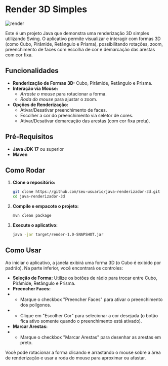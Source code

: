 # Render 3D Simples

![render](https://github.com/user-attachments/assets/e169e939-6926-4db0-b1df-061112577333)

Este é um projeto Java que demonstra uma renderização 3D simples utilizando Swing.
O aplicativo permite visualizar e interagir com formas 3D (como Cubo, Pirâmide, Retângulo e Prisma),
possibilitando rotações, zoom, preenchimento de faces com escolha de cor e demarcação das arestas com cor fixa.

## Funcionalidades

- **Renderização de Formas 3D:** Cubo, Pirâmide, Retângulo e Prisma.
- **Interação via Mouse:**  
  - *Arraste o mouse* para rotacionar a forma.  
  - *Roda do mouse* para ajustar o zoom.
- **Opções de Renderização:**  
  - Ativar/Desativar preenchimento de faces.
  - Escolher a cor do preenchimento via seletor de cores.
  - Ativar/Desativar demarcação das arestas (com cor fixa preta).

## Pré-Requisitos

- **Java JDK 17** ou superior
- **Maven**

## Como Rodar

1. **Clone o repositório:**

   ```bash
   git clone https://github.com/seu-usuario/java-renderizador-3d.git
   cd java-renderizador-3d
    ```
   
2. **Compile e empacote o projeto:**

    ```bash
    mvn clean package
    ```
   
3. **Execute o aplicativo:**

    ```bash
    java -jar target/render-1.0-SNAPSHOT.jar
    ```
   
## Como Usar
Ao iniciar o aplicativo, a janela exibirá uma forma 3D (o Cubo é exibido por padrão).
Na parte inferior, você encontrará os controles:

- **Seleção de Forma:** Utilize os botões de rádio para trocar entre Cubo, Pirâmide, Retângulo e Prisma.
- **Preencher Faces:**
- - Marque o checkbox "Preencher Faces" para ativar o preenchimento dos polígonos.
- - Clique em "Escolher Cor" para selecionar a cor desejada (o botão fica ativo somente quando o preenchimento está ativado).
- **Marcar Arestas:**
- - Marque o checkbox "Marcar Arestas" para desenhar as arestas em preto.

Você pode rotacionar a forma clicando e arrastando o mouse sobre a área de renderização
e usar a roda do mouse para aproximar ou afastar.
